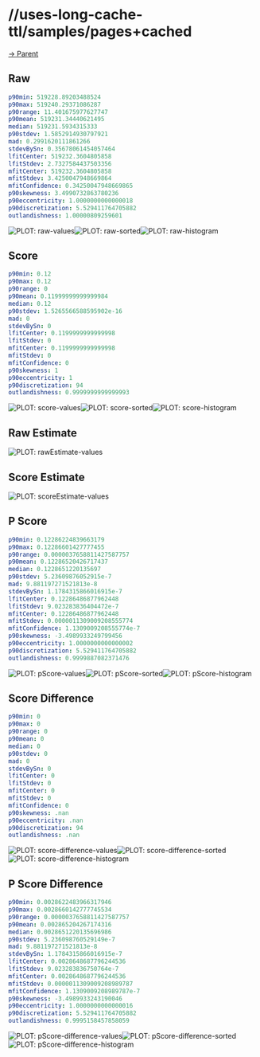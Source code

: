 
# //uses-long-cache-ttl/samples/pages+cached

[→ Parent](../..)


## Raw


```yaml
p90min: 519228.89203488524
p90max: 519240.29371086287
p90range: 11.401675977627747
p90mean: 519231.34440621495
median: 519231.5934315333
p90stdev: 1.5852914930797921
mad: 0.2991620111861266
stdevBySn: 0.35678061454057464
lfitCenter: 519232.3604805858
lfitStdev: 2.7327584437503356
mfitCenter: 519232.3604805858
mfitStdev: 3.4250047948669864
mfitConfidence: 0.34250047948669865
p90skewness: 3.4990732863780236
p90eccentricity: 1.0000000000000018
p90discretization: 5.529411764705882
outlandishness: 1.00000809259601

```

![PLOT: raw-values](./raw/values.svg)![PLOT: raw-sorted](./raw/sorted.svg)![PLOT: raw-histogram](./raw/histogram.svg)
## Score


```yaml
p90min: 0.12
p90max: 0.12
p90range: 0
p90mean: 0.11999999999999984
median: 0.12
p90stdev: 1.5265566588595902e-16
mad: 0
stdevBySn: 0
lfitCenter: 0.1199999999999998
lfitStdev: 0
mfitCenter: 0.1199999999999998
mfitStdev: 0
mfitConfidence: 0
p90skewness: 1
p90eccentricity: 1
p90discretization: 94
outlandishness: 0.9999999999999993

```

![PLOT: score-values](./score/values.svg)![PLOT: score-sorted](./score/sorted.svg)![PLOT: score-histogram](./score/histogram.svg)
## Raw Estimate

![PLOT: rawEstimate-values](./rawEstimate/values.svg)
## Score Estimate

![PLOT: scoreEstimate-values](./scoreEstimate/values.svg)
## P Score


```yaml
p90min: 0.12286224839663179
p90max: 0.12286601427777455
p90range: 0.0000037658811427587757
p90mean: 0.12286520426717437
median: 0.1228651220135697
p90stdev: 5.23609876052915e-7
mad: 9.881197271521813e-8
stdevBySn: 1.1784315866016915e-7
lfitCenter: 0.12286486877962448
lfitStdev: 9.023283836404472e-7
mfitCenter: 0.12286486877962448
mfitStdev: 0.0000011309009208555774
mfitConfidence: 1.1309009208555774e-7
p90skewness: -3.4989933249799456
p90eccentricity: 1.0000000000000002
p90discretization: 5.529411764705882
outlandishness: 0.9999887082371476

```

![PLOT: pScore-values](./pScore/values.svg)![PLOT: pScore-sorted](./pScore/sorted.svg)![PLOT: pScore-histogram](./pScore/histogram.svg)
## Score Difference


```yaml
p90min: 0
p90max: 0
p90range: 0
p90mean: 0
median: 0
p90stdev: 0
mad: 0
stdevBySn: 0
lfitCenter: 0
lfitStdev: 0
mfitCenter: 0
mfitStdev: 0
mfitConfidence: 0
p90skewness: .nan
p90eccentricity: .nan
p90discretization: 94
outlandishness: .nan

```

![PLOT: score-difference-values](./score-difference/values.svg)![PLOT: score-difference-sorted](./score-difference/sorted.svg)![PLOT: score-difference-histogram](./score-difference/histogram.svg)
## P Score Difference


```yaml
p90min: 0.0028622483966317946
p90max: 0.0028660142777745534
p90range: 0.0000037658811427587757
p90mean: 0.002865204267174316
median: 0.0028651220135696986
p90stdev: 5.236098760529149e-7
mad: 9.881197271521813e-8
stdevBySn: 1.1784315866016915e-7
lfitCenter: 0.0028648687796244536
lfitStdev: 9.023283836750764e-7
mfitCenter: 0.0028648687796244536
mfitStdev: 0.0000011309009208989787
mfitConfidence: 1.1309009208989787e-7
p90skewness: -3.4989933243190046
p90eccentricity: 1.0000000000000016
p90discretization: 5.529411764705882
outlandishness: 0.9995158457858059

```

![PLOT: pScore-difference-values](./pScore-difference/values.svg)![PLOT: pScore-difference-sorted](./pScore-difference/sorted.svg)![PLOT: pScore-difference-histogram](./pScore-difference/histogram.svg)